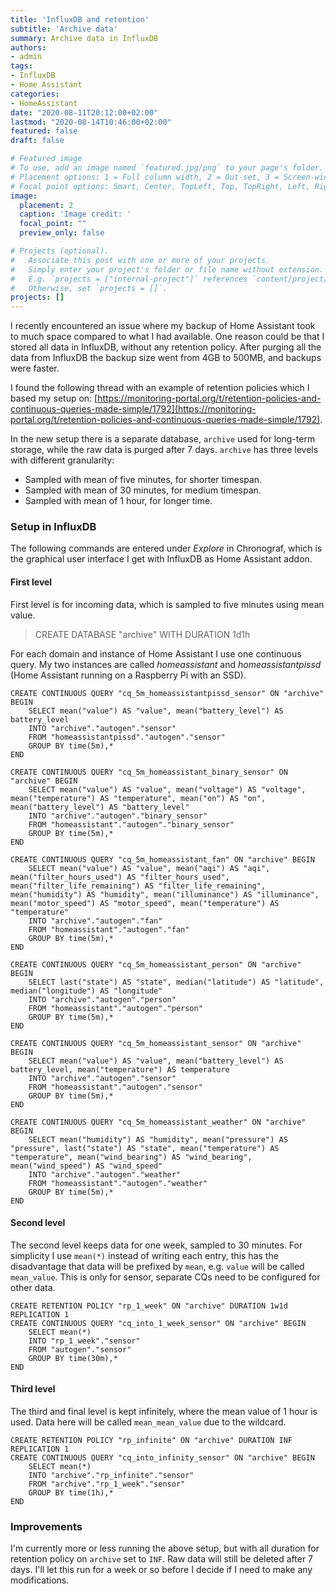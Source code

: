 ```yaml
---
title: 'InfluxDB and retention'
subtitle: 'Archive data'
summary: Archive data in InfluxDB
authors:
- admin
tags:
- InfluxDB
- Home Assistant
categories:
- HomeAssistant
date: "2020-08-11T20:12:00+02:00"
lastmod: "2020-08-14T10:46:00+02:00"
featured: false
draft: false

# Featured image
# To use, add an image named `featured.jpg/png` to your page's folder.
# Placement options: 1 = Full column width, 2 = Out-set, 3 = Screen-width
# Focal point options: Smart, Center, TopLeft, Top, TopRight, Left, Right, BottomLeft, Bottom, BottomRight
image:
  placement: 2
  caption: 'Image credit: '
  focal_point: ""
  preview_only: false

# Projects (optional).
#   Associate this post with one or more of your projects.
#   Simply enter your project's folder or file name without extension.
#   E.g. `projects = ["internal-project"]` references `content/project/deep-learning/index.md`.
#   Otherwise, set `projects = []`.
projects: []
---
```


I recently encountered an issue where my backup of Home Assistant took to much space compared to what I had available. One reason could be that I stored all data in InfluxDB, without any retention policy. After purging all the data from InfluxDB the backup size went from 4GB to 500MB, and backups were faster.

I found the following thread with an example of retention policies which I based my setup on: [https://monitoring-portal.org/t/retention-policies-and-continuous-queries-made-simple/1792](https://monitoring-portal.org/t/retention-policies-and-continuous-queries-made-simple/1792).

In the new setup there is a separate database, `archive` used for long-term storage, while the raw data is purged after 7 days. `archive` has three levels with different granularity:
* Sampled with mean of five minutes, for shorter timespan.
* Sampled with mean of 30 minutes, for medium timespan.
* Sampled with mean of 1 hour, for longer time.

### Setup in InfluxDB

The following commands are entered under _Explore_ in Chronograf, which is the graphical user interface I get with InfluxDB as Home Assistant addon.

#### First level

First level is for incoming data, which is sampled to five minutes using mean value.
> CREATE DATABASE "archive" WITH DURATION 1d1h

For each domain and instance of Home Assistant I use one continuous query.
My two instances are called _homeassistant_ and _homeassistantpissd_ (Home Assistant running on a Raspberry Pi with an SSD).
```
CREATE CONTINUOUS QUERY "cq_5m_homeassistantpissd_sensor" ON "archive" BEGIN
    SELECT mean("value") AS "value", mean("battery_level") AS battery_level
    INTO "archive"."autogen"."sensor"
    FROM "homeassistantpissd"."autogen"."sensor"
    GROUP BY time(5m),*
END
```
```
CREATE CONTINUOUS QUERY "cq_5m_homeassistant_binary_sensor" ON "archive" BEGIN
    SELECT mean("value") AS "value", mean("voltage") AS "voltage", mean("temperature") AS "temperature", mean("on") AS "on", mean("battery_level") AS "battery_level"
    INTO "archive"."autogen"."binary_sensor"
    FROM "homeassistant"."autogen"."binary_sensor"
    GROUP BY time(5m),*
END
```
```
CREATE CONTINUOUS QUERY "cq_5m_homeassistant_fan" ON "archive" BEGIN
    SELECT mean("value") AS "value", mean("aqi") AS "aqi", mean("filter_hours_used") AS "filter_hours_used", mean("filter_life_remaining") AS "filter_life_remaining", mean("humidity") AS "humidity", mean("illuminance") AS "illuminance", mean("motor_speed") AS "motor_speed", mean("temperature") AS "temperature"
    INTO "archive"."autogen"."fan"
    FROM "homeassistant"."autogen"."fan"
    GROUP BY time(5m),*
END
```
```
CREATE CONTINUOUS QUERY "cq_5m_homeassistant_person" ON "archive" BEGIN
    SELECT last("state") AS "state", median("latitude") AS "latitude", median("longitude") AS "longitude"
    INTO "archive"."autogen"."person"
    FROM "homeassistant"."autogen"."person"
    GROUP BY time(5m),*
END
```
```
CREATE CONTINUOUS QUERY "cq_5m_homeassistant_sensor" ON "archive" BEGIN
    SELECT mean("value") AS "value", mean("battery_level") AS battery_level, mean("temperature") AS temperature
    INTO "archive"."autogen"."sensor"
    FROM "homeassistant"."autogen"."sensor"
    GROUP BY time(5m),*
END
```
```
CREATE CONTINUOUS QUERY "cq_5m_homeassistant_weather" ON "archive" BEGIN
    SELECT mean("humidity") AS "humidity", mean("pressure") AS "pressure", last("state") AS "state", mean("temperature") AS "temperature", mean("wind_bearing") AS "wind_bearing", mean("wind_speed") AS "wind_speed"
    INTO "archive"."autogen"."weather"
    FROM "homeassistant"."autogen"."weather"
    GROUP BY time(5m),*
END
```

#### Second level

The second level keeps data for one week, sampled to 30 minutes. For simplicity I use `mean(*)` instead of writing each entry, this has the disadvantage that data will be prefixed by `mean`, e.g. `value` will be called `mean_value`.
This is only for sensor, separate CQs need to be configured for other data.

```
CREATE RETENTION POLICY "rp_1_week" ON "archive" DURATION 1w1d REPLICATION 1
CREATE CONTINUOUS QUERY "cq_into_1_week_sensor" ON "archive" BEGIN
    SELECT mean(*)
    INTO "rp_1_week"."sensor"
    FROM "autogen"."sensor"
    GROUP BY time(30m),*
END
```

#### Third level

The third and final level is kept infinitely, where the mean value of 1 hour is used. Data here will be called `mean_mean_value` due to the wildcard.

```
CREATE RETENTION POLICY "rp_infinite" ON "archive" DURATION INF REPLICATION 1
CREATE CONTINUOUS QUERY "cq_into_infinity_sensor" ON "archive" BEGIN
    SELECT mean(*)
    INTO "archive"."rp_infinite"."sensor"
    FROM "archive"."rp_1_week"."sensor"
    GROUP BY time(1h),*
END
```

### Improvements

I'm currently more or less running the above setup, but with all duration for retention policy on `archive` set to `INF`. Raw data will still be deleted after 7 days. I'll let this run for a week or so before I decide if I need to make any modifications.